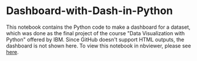 # Dashboard-with-Dash-in-Python
This notebook contains the Python code to make a dashboard for a dataset, which was done as the final project of the course "Data Visualization with Python" offered by IBM. Since GitHub doesn't support HTML outputs, the dashboard is not shown here. To view this notebook in nbviewer, please see [here](https://nbviewer.org/github/ducvktran/Dashboard-with-Dash-in-Python/blob/main/Dashboard_with_Dash_in_Python.ipynb).
